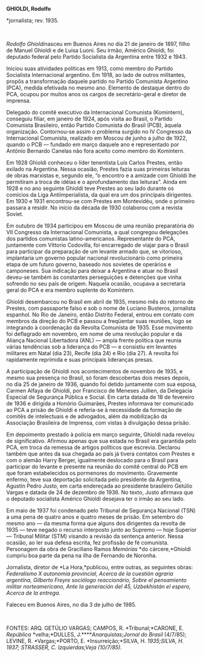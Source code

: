 **GHIOLDI, Rodolfo**

\*jornalista; rev. 1935.

 

*Rodolfo Ghioldi*nasceu em Buenos Aires no dia 21 de janeiro de 1897,
filho de Manuel Ghioldi e de Luisa Luoni. Seu irmão, Américo Ghioldi,
foi deputado federal pelo Partido Socialista da Argentina entre 1932 e
1943.

Iniciou suas atividades políticas em 1913, como membro do Partido
Socialista Internacional argentino. Em 1918, ao lado de outros
militantes, propôs a transformação daquele partido no Partido Comunista
Argentino (PCA), medida efetivada no mesmo ano. Elemento de destaque
dentro do PCA, ocupou por muitos anos os cargos de secretário-geral e
diretor de imprensa.

Delegado do comitê executivo da Internacional Comunista (Komintern),
conseguiu filiar, em janeiro de 1924, após visita ao Brasil, o Partido
Comunista Brasileiro, então Partido Comunista do Brasil (PCB), àquela
organização. Contornou-se assim o problema surgido no IV Congresso da
Internacional Comunista, realizado em Moscou de junho a julho de 1922,
quando o PCB — fundado em março daquele ano e representado por Antônio
Bernardo Canelas não fora aceito como membro do Komintern.

Em 1928 Ghioldi conheceu o líder tenentista Luís Carlos Prestes, então
exilado na Argentina. Nessa ocasião, Prestes fazia suas primeiras
leituras de obras marxistas e, segundo ele, “o encontro e a amizade com
Ghioldi lhe permitiram a troca de idéias e o aprofundamento das
leituras”. Ainda em 1928 e no ano seguinte Ghioldi teve Prestes ao seu
lado durante os comícios da Liga Antiimperialista, da qual era um dos
principais dirigentes. Em 1930 e 1931 encontrou-se com Prestes em
Montevidéu, onde o primeiro passara a residir. No início da década de
1930 colaborou com a revista Soviet.

Em outubro de 1934 participou em Moscou de uma reunião preparatória do
VII Congresso da Internacional Comunista, a qual congregou delegações
dos partidos comunistas latino-americanos. Representante do PCA,
juntamente com Vittorio Codovilla, foi encarregado de viajar para o
Brasil para participar da preparação de um levante armado que, se
vitorioso, implantaria um governo popular nacional revolucionário como
primeira etapa de um futuro governo, baseado nos sovietes de operários e
camponeses. Sua indicação para deixar a Argentina e atuar no Brasil
deveu-se também às constantes perseguições e detenções que vinha
sofrendo no seu país de origem. Naquela ocasião, ocupava a secretaria
geral do PCA e era membro suplente do Komintern.

Ghioldi desembarcou no Brasil em abril de 1935, mesmo mês do retorno de
Prestes, com passaporte falso e sob o nome de Luciano Busteros,
jornalista espanhol. No Rio de Janeiro, então Distrito Federal, entrou
em contato com membros da direção do PCB e passou a freqüentar suas
reuniões, logo se integrando à coordenação da Revolta Comunista de 1935.
Esse movimento foi deflagrado em novembro, em nome de uma revolução
popular e da Aliança Nacional Libertadora (ANL) — ampla frente política
que reunia várias tendências sob a liderança do PCB — e consistiu em
levantes militares em Natal (dia 23), Recife (dia 24) e Rio (dia 27). A
revolta foi rapidamente reprimida e suas principais lideranças presas.

A participação de Ghioldi nos acontecimentos de novembro de 1935, e
mesmo sua presença no Brasil, só foram descobertas dois meses depois, no
dia 25 de janeiro de 1936, quando foi detido juntamente com sua esposa,
Carmen Alfaya de Ghioldi, por Francisco de Meneses Jullien, da Delegacia
Especial de Segurança Pública e Social. Em carta datada de 18 de
fevereiro de 1936 e dirigida a Honório Guimarães, Prestes informava ter
comunicado ao PCA a prisão de Ghioldi e referia-se à necessidade da
formação de comitês de intelectuais e de advogados, além da mobilização
da Associação Brasileira de Imprensa, com vistas à divulgação dessa
prisão.

Em depoimento prestado à polícia em março seguinte, Ghioldi nada revelou
de significativo. Afirmou apenas que sua estada no Brasil era garantida
pelo PCA, em troca da remessa de artigos políticos que escrevia.
Declarou também que antes da sua chegada ao país já tivera contatos com
Prestes e com o alemão Harry Berger, igualmente deslocado para o Brasil
para participar do levante e presente na reunião do comitê central do
PCB em que foram estabelecidos os pormenores do movimento. Gravemente
enfermo, teve sua deportação solicitada pelo presidente da Argentina,
Agustín Pedro Justo, em carta endereçada ao presidente brasileiro
Getúlio Vargas e datada de 24 de dezembro de 1936. No texto, Justo
afirmava que o deputado socialista Américo Ghioldi desejava ter o irmão
ao seu lado.

Em maio de 1937 foi condenado pelo Tribunal de Segurança Nacional (TSN)
a uma pena de quatro anos e quatro meses de prisão. Em setembro do mesmo
ano — da mesma forma que alguns dos dirigentes da revolta de 1935 — teve
negado o recurso interposto junto ao Supremo — hoje Superior — Tribunal
Militar (STM) visando a revisão da sentença anterior. Nessa ocasião, ao
ler sua defesa escrita, fez profissão de fé comunista. Personagem da
obra de Graciliano Ramos *Memórias* *do cárcere,*Ghioldi cumpriu boa
parte da pena na ilha de Fernando de Noronha.

Jornalista, diretor de *La Hora,*publicou, entre outras, as seguintes
obras: *Federalismo X autonomia provincial, Acerca de la cuestión*
*agraria argentina, Gilberto Freyre sociólogo* *reaccionário, Sobre el
pensamiento militar* *norteamericano, Ante la generación del 45,*
*Uzbekhistán el espero, Acerca de la entrega.*

Faleceu em Buenos Aires, no dia 3 de julho de 1985.

 

FONTES: ARQ. GETÚLIO VARGAS; CAMPOS, R. *Tribunal;*CARONE, E.
*República* *velha;*DULLES, J.*****Anarquistas*;*Jornal do Brasil*
(4/7/85); LEVINE, R. *Vargas;*PORTO, E. *Insurreição;*SILVA, H.
*1935;*SILVA, H. *1937;* STRASSER, C. *Izquierdas*;*Veja* (10/7/85)*.*

 

 

 
